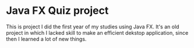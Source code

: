 # Java FX Quiz project

This is project I did the first year of my studies using Java FX. It's an old project in which I lacked skill to make an efficient dekstop application, since then I learned a lot of new things.

